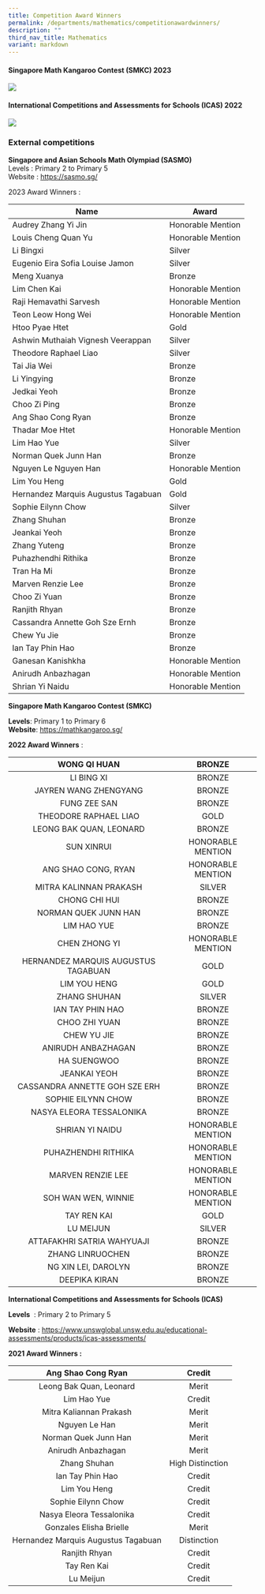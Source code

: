 ```yaml
---
title: Competition Award Winners
permalink: /departments/mathematics/competitionawardwinners/
description: ""
third_nav_title: Mathematics
variant: markdown
---
```

#### Singapore Math Kangaroo Contest (SMKC) 2023

![](/images/smkc%20math%201.jpg)

#### International Competitions and Assessments for Schools (ICAS) 2022

![](/images/icas%20math.jpg)

### External competitions

**Singapore and Asian Schools Math Olympiad (SASMO)**<br>
Levels  : Primary 2 to Primary 5
<br>Website : https://sasmo.sg/

2023 Award Winners :



| Name | Award | 
| -------- | -------- | 
| Audrey Zhang Yi Jin     | Honorable Mention     | 
| Louis Cheng Quan Yu     | Honorable Mention     | 
| Li Bingxi     | Silver     | 
| Eugenio Eira Sofia Louise Jamon     | Silver     | 
| Meng Xuanya     | Bronze     | 
| Lim Chen Kai     | Honorable Mention     | 
| Raji Hemavathi Sarvesh     | Honorable Mention     | 
| Teon Leow Hong Wei     | Honorable Mention     | 
| Htoo Pyae Htet     | Gold     | 
| Ashwin Muthaiah Vignesh Veerappan     | Silver     | 
| Theodore Raphael Liao     | Silver     | 
| Tai Jia Wei     | Bronze     | 
| Li Yingying     | Bronze     | 
| Jedkai Yeoh     | Bronze     | 
| Choo Zi Ping     | Bronze     | 
| Ang Shao Cong Ryan     | Bronze    | 
| Thadar Moe Htet     | Honorable Mention     | 
| Lim Hao Yue     | Silver     | 
| Norman Quek Junn Han     | Bronze     | 
| Nguyen Le Nguyen Han     | Honorable Mention     | 
| Lim You Heng     | Gold     | 
| Hernandez Marquis Augustus Tagabuan    | Gold     |
| Sophie Eilynn Chow     | Silver     |
| Zhang Shuhan     | Bronze     |
| Jeankai Yeoh     | Bronze     |
| Zhang Yuteng     | Bronze     |
| Puhazhendhi Rithika     | Bronze     |
| Tran Ha Mi     | Bronze     |
| Marven Renzie Lee     | Bronze     |
| Choo Zi Yuan     | Bronze     |
| Ranjith Rhyan     | Bronze     |
| Cassandra Annette Goh Sze Ernh     | Bronze     |
| Chew Yu Jie     | Bronze     |
| Ian Tay Phin Hao     | Bronze     |
| Ganesan Kanishkha     | Honorable Mention     |
| Anirudh Anbazhagan     | Honorable Mention     |
| Shrian Yi Naidu     | Honorable Mention     |













**Singapore Math Kangaroo Contest (SMKC)**

**Levels**: Primary 1 to Primary 6<br>
**Website**:
<a href="https://mathkangaroo.sg/">https://mathkangaroo.sg/</a>

**2022 Award Winners** :

| WONG QI HUAN | BRONZE |
|:---:|:---:|
| LI BING XI | BRONZE |
| JAYREN WANG ZHENGYANG | BRONZE |
| FUNG ZEE SAN | BRONZE |
| THEODORE RAPHAEL LIAO | GOLD |
| LEONG BAK QUAN, LEONARD | BRONZE |
| SUN XINRUI | HONORABLE MENTION |
| ANG SHAO CONG, RYAN | HONORABLE MENTION |
| MITRA KALINNAN PRAKASH | SILVER |
| CHONG CHI HUI | BRONZE |
| NORMAN QUEK JUNN HAN | BRONZE |
| LIM HAO YUE | BRONZE |
| CHEN ZHONG YI | HONORABLE MENTION |
| HERNANDEZ MARQUIS AUGUSTUS TAGABUAN | GOLD |
| LIM YOU HENG | GOLD |
| ZHANG SHUHAN | SILVER |
| IAN TAY PHIN HAO | BRONZE |
| CHOO ZHI YUAN | BRONZE |
| CHEW YU JIE | BRONZE |
| ANIRUDH ANBAZHAGAN | BRONZE |
| HA SUENGWOO | BRONZE |
| JEANKAI YEOH | BRONZE |
| CASSANDRA ANNETTE GOH SZE ERH | BRONZE |
| SOPHIE EILYNN CHOW | BRONZE |
| NASYA ELEORA TESSALONIKA | BRONZE |
| SHRIAN YI NAIDU | HONORABLE MENTION |
| PUHAZHENDHI RITHIKA | HONORABLE MENTION |
| MARVEN RENZIE LEE | HONORABLE MENTION |
| SOH WAN WEN, WINNIE | HONORABLE MENTION |
| TAY REN KAI | GOLD |
| LU MEIJUN | SILVER |
| ATTAFAKHRI SATRIA WAHYUAJI | BRONZE |
| ZHANG LINRUOCHEN | BRONZE |
| NG XIN LEI, DAROLYN | BRONZE |
| DEEPIKA KIRAN | BRONZE |

**International Competitions and Assessments for Schools (ICAS)**
	

**Levels** &nbsp;: Primary 2 to Primary 5

**Website**&nbsp;:&nbsp;<a href="https://www.unswglobal.unsw.edu.au/educational-assessments/products/icas-assessments/">https://www.unswglobal.unsw.edu.au/educational-assessments/products/icas-assessments/</a>

**2021 Award Winners :**

| Ang Shao Cong Ryan | Credit |
|:---:|:---:|
| Leong Bak Quan, Leonard | Merit |
| Lim Hao Yue | Credit |
| Mitra Kaliannan Prakash | Merit |
| Nguyen Le Han | Merit |
| Norman Quek Junn Han | Merit |
| Anirudh Anbazhagan | Merit |
| Zhang Shuhan | High Distinction |
| Ian Tay Phin Hao | Credit |
| Lim You Heng | Credit |
| Sophie Eilynn Chow | Credit |
| Nasya Eleora Tessalonika | Credit |
| Gonzales Elisha Brielle | Merit |
| Hernandez Marquis Augustus Tagabuan | Distinction |
| Ranjith Rhyan | Credit |
| Tay Ren Kai | Credit |
| Lu Meijun | Credit |
